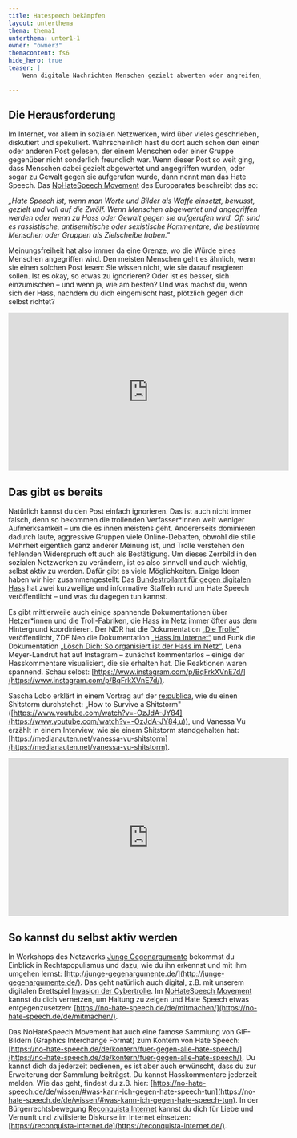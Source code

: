 ```yaml
---
title: Hatespeech bekämpfen
layout: unterthema
thema: thema1
unterthema: unter1-1
owner: "owner3"
themacontent: fs6
hide_hero: true
teaser: |
    Wenn digitale Nachrichten Menschen gezielt abwerten oder angreifen, wird das Hate Speech genannt. So kannst du dagegen vorgehen.

---
```


## Die Herausforderung

Im Internet, vor allem in sozialen Netzwerken, wird über vieles geschrieben, diskutiert und spekuliert. Wahrscheinlich hast du dort auch schon den einen oder anderen Post gelesen, der einem Menschen oder einer Gruppe gegenüber nicht sonderlich freundlich war. Wenn dieser Post so weit ging, dass Menschen dabei gezielt abgewertet und angegriffen wurden, oder sogar zu Gewalt gegen sie aufgerufen wurde, dann nennt man das Hate Speech. Das [NoHateSpeech Movement](https://no-hate-speech.de/de/wissen/) des Europarates beschreibt das so:

*„Hate Speech ist, wenn man Worte und Bilder als Waffe einsetzt, bewusst, gezielt und voll auf die Zwölf. Wenn Menschen abgewertet und angegriffen werden oder wenn zu Hass oder Gewalt gegen sie aufgerufen wird. Oft sind es rassistische, antisemitische oder sexistische Kommentare, die bestimmte Menschen oder Gruppen als Zielscheibe haben."*

Meinungsfreiheit hat also immer da eine Grenze, wo die Würde eines Menschen angegriffen wird.
Den meisten Menschen geht es ähnlich, wenn sie einen solchen Post lesen: Sie wissen nicht, wie sie darauf reagieren sollen. Ist es okay, so etwas zu ignorieren? Oder ist es besser, sich einzumischen – und wenn ja, wie am besten? Und was machst du, wenn sich der Hass, nachdem du dich eingemischt hast, plötzlich gegen dich selbst richtet?

<div class="videoiframe"><iframe width="560" height="315" src="https://www.youtube-nocookie.com/embed/1P6uEGNncjk" frameborder="0" allow="accelerometer; autoplay; encrypted-media; gyroscope; picture-in-picture" allowfullscreen></iframe></div>

## Das gibt es bereits
Natürlich kannst du den Post einfach ignorieren. Das ist auch nicht immer falsch, denn so bekommen die trollenden Verfasser\*innen weit weniger Aufmerksamkeit – um die es ihnen meistens geht. Andererseits dominieren dadurch laute, aggressive Gruppen viele Online-Debatten, obwohl die stille Mehrheit eigentlich ganz anderer Meinung ist, und Trolle verstehen den fehlenden Widerspruch oft auch als Bestätigung. Um dieses Zerrbild in den sozialen Netzwerken zu verändern, ist es also sinnvoll und auch wichtig, selbst aktiv zu werden. Dafür gibt es viele Möglichkeiten. Einige Ideen haben wir hier zusammengestellt:
Das [Bundestrollamt für gegen digitalen Hass](https://no-hate-speech.de/de/video/#bundestrollamt) hat zwei kurzweilige und informative Staffeln rund um Hate Speech veröffentlicht – und was du dagegen tun kannst.

Es gibt mittlerweile auch einige spannende Dokumentationen über Hetzer\*innen und die Troll-Fabriken, die Hass im Netz immer öfter aus dem Hintergrund koordinieren. Der NDR hat die Dokumentation [„Die Trolle"](https://www.ndr.de/fernsehen/sendungen/panorama_die_reporter/Die-Trolle,sendung524970.html) veröffentlicht, ZDF Neo die Dokumentation [„Hass im Internet“](https://www.youtube.com/watch?v=fAYjSLtz6wQ&feature=youtu.be) und Funk die Dokumentation [„Lösch Dich: So organisiert ist der Hass im Netz“](https://www.swr.de/swr2/kultur-info/dokumentation-von-funk-ueber-rechtsextremistisches-netzwerk-reconquista-germanica/-/id=9597116/did=21577272/nid=9597116/gc44ve/index.html)[.](https://www.swr.de/swr2/kultur-info/dokumentation-von-funk-ueber-rechtsextremistisches-netzwerk-reconquista-germanica/-/id=9597116/did=21577272/nid=9597116/gc44ve/index.html)
Lena Meyer-Landrut hat auf Instagram – zunächst kommentarlos – einige der Hasskommentare visualisiert, die sie erhalten hat. Die Reaktionen waren spannend. Schau selbst: [https://www.instagram.com/p/BqFrkXVnE7d/](https://www.instagram.com/p/BqFrkXVnE7d/).

Sascha Lobo erklärt in einem Vortrag auf der [re:publica](https://re-publica.com/), wie du einen Shitstorm durchstehst: „How to Survive a Shitstorm" ([https://www.youtube.com/watch?v=-OzJdA-JY84](https://www.youtube.com/watch?v=-OzJdA-JY84,u)), und Vanessa Vu erzählt in einem Interview, wie sie einem Shitstorm standgehalten hat: [https://medianauten.net/vanessa-vu-shitstorm](https://medianauten.net/vanessa-vu-shitstorm).

<div class="videoiframe"><iframe width="560" height="315" src="https://www.youtube-nocookie.com/embed/-OzJdA-JY84" frameborder="0" allow="accelerometer; autoplay; encrypted-media; gyroscope; picture-in-picture" allowfullscreen></iframe></div>

## So kannst du selbst aktiv werden
In Workshops des Netzwerks [Junge Gegenargumente](http://junge-gegenargumente.de/) bekommst du Einblick in Rechtspopulismus und dazu, wie du ihn erkennst und mit ihm umgehen lernst: [http://junge-gegenargumente.de/](http://junge-gegenargumente.de/).
Das geht natürlich auch digital, z.B. mit unserem digitalen Brettspiel [Invasion der Cybertrolle](https://demokratielabore.de/workshops/invasion-der-cybertrolle/).
Im [NoHateSpeech Movement](https://no-hate-speech.de/) kannst du dich vernetzen, um Haltung zu zeigen und Hate Speech etwas entgegenzusetzen: [https://no-hate-speech.de/de/mitmachen/](https://no-hate-speech.de/de/mitmachen/).

Das NoHateSpeech Movement hat auch eine famose Sammlung von GIF-Bildern (Graphics Interchange Format) zum Kontern von Hate Speech: [https://no-hate-speech.de/de/kontern/fuer-gegen-alle-hate-speech/](https://no-hate-speech.de/de/kontern/fuer-gegen-alle-hate-speech/). Du kannst dich da jederzeit bedienen, es ist aber auch erwünscht, dass du zur Erweiterung der Sammlung beiträgst.
Du kannst Hasskommentare jederzeit melden. Wie das geht, findest du z.B. hier: [https://no-hate-speech.de/de/wissen/#was-kann-ich-gegen-hate-speech-tun](https://no-hate-speech.de/de/wissen/#was-kann-ich-gegen-hate-speech-tun).
In der Bürgerrechtsbewegung [Reconquista Internet](https://reconquista-internet.de/) kannst du dich für Liebe und Vernunft und zivilisierte Diskurse im Internet einsetzen: [https://reconquista-internet.de](https://reconquista-internet.de/).
